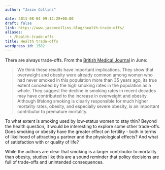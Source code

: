 ```yaml
---
author: "Jason Collins"

date: 2011-08-04 09:12:28+00:00
draft: false
link: https://www.jasoncollins.blog/health-trade-offs/
aliases:
  - /health-trade-offs
title: Health trade-offs
wordpress_id: 1582
---
```


There are always trade-offs. From the [British Medical Journal](http://www.bmj.com/content/342/bmj.d3785.full) in June:


<blockquote>We think these results have important implications. They show that overweight and obesity were already common among women who had never smoked in this population more than 35 years ago, its true extent concealed by the high smoking rates in the population as a whole. They suggest the decline in smoking rates in recent decades may have contributed to the increase in overweight and obesity. Although lifelong smoking is clearly responsible for much higher mortality rates, obesity, and especially severe obesity, is an important contributor to premature mortality.</blockquote>


To what extent is smoking used by low-status women to stay thin? Beyond the health question, it would be interesting to explore some other trade-offs. Does smoking or obesity have the greater effect on fertility - both in terms of likelihood of attracting a partner and the physiological effects? And what of satisfaction with or quality of life?

While the authors are clear that smoking is a larger contributor to mortality than obesity, studies like this are a sound reminder that policy decisions are full of trade-offs and unintended consequences.
